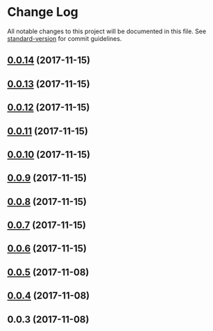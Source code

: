 # Change Log

All notable changes to this project will be documented in this file. See [standard-version](https://github.com/conventional-changelog/standard-version) for commit guidelines.

<a name="0.0.14"></a>
## [0.0.14](https://github.com/canfeit/canfeit/compare/v0.0.13...v0.0.14) (2017-11-15)



<a name="0.0.13"></a>
## [0.0.13](https://github.com/canfeit/canfeit/compare/v0.0.12...v0.0.13) (2017-11-15)



<a name="0.0.12"></a>
## [0.0.12](https://github.com/canfeit/canfeit/compare/v0.0.11...v0.0.12) (2017-11-15)



<a name="0.0.11"></a>
## [0.0.11](https://github.com/canfeit/canfeit/compare/v0.0.10...v0.0.11) (2017-11-15)



<a name="0.0.10"></a>
## [0.0.10](https://github.com/canfeit/canfeit/compare/v0.0.9...v0.0.10) (2017-11-15)



<a name="0.0.9"></a>
## [0.0.9](https://github.com/canfeit/canfeit/compare/v0.0.8...v0.0.9) (2017-11-15)



<a name="0.0.8"></a>
## [0.0.8](https://github.com/canfeit/canfeit/compare/v0.0.7...v0.0.8) (2017-11-15)



<a name="0.0.7"></a>
## [0.0.7](https://github.com/canfeit/canfeit/compare/v0.0.6...v0.0.7) (2017-11-15)



<a name="0.0.6"></a>
## [0.0.6](https://github.com/canfeit/canfeit/compare/v0.0.5...v0.0.6) (2017-11-15)



<a name="0.0.5"></a>
## [0.0.5](https://github.com/canfeit/canfeit/compare/v0.0.4...v0.0.5) (2017-11-08)



<a name="0.0.4"></a>
## [0.0.4](https://github.com/canfeit/canfeit/compare/v0.0.3...v0.0.4) (2017-11-08)



<a name="0.0.3"></a>
## 0.0.3 (2017-11-08)
